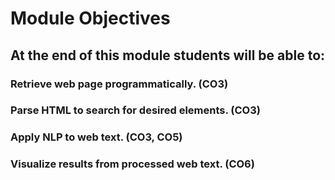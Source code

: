# Module Objectives 

## At the end of this module students will be able to:

### Retrieve web page programmatically. (CO3)
 
### Parse HTML to search for desired elements. (CO3)
 
### Apply NLP to web text. (CO3, CO5)
 
### Visualize results from processed web text. (CO6)
